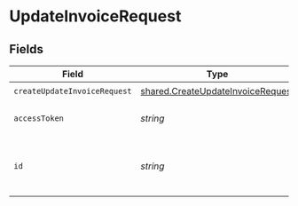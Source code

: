 # UpdateInvoiceRequest


## Fields

| Field                                                                                  | Type                                                                                   | Required                                                                               | Description                                                                            |
| -------------------------------------------------------------------------------------- | -------------------------------------------------------------------------------------- | -------------------------------------------------------------------------------------- | -------------------------------------------------------------------------------------- |
| `createUpdateInvoiceRequest`                                                           | [shared.CreateUpdateInvoiceRequest](../../models/shared/createupdateinvoicerequest.md) | :heavy_check_mark:                                                                     | N/A                                                                                    |
| `accessToken`                                                                          | *string*                                                                               | :heavy_check_mark:                                                                     | The access token of the connection.                                                    |
| `id`                                                                                   | *string*                                                                               | :heavy_check_mark:                                                                     | The Rutter generated unique ID of the object.                                          |